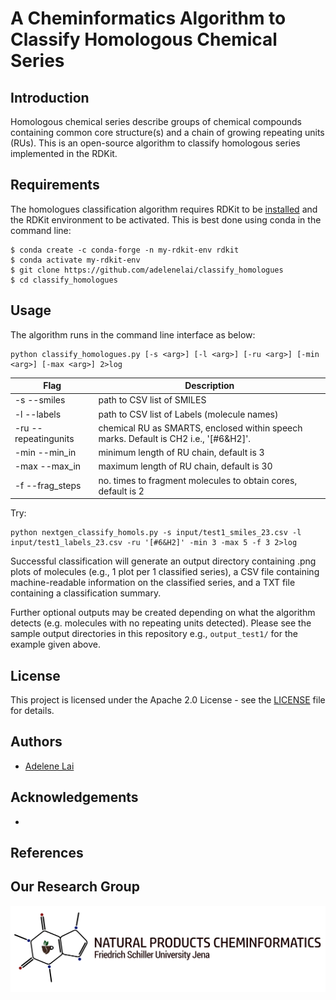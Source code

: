 # A Cheminformatics Algorithm to Classify Homologous Chemical Series

## Introduction
Homologous chemical series describe groups of chemical compounds containing common core structure(s) and a chain of growing repeating units (RUs). This is an open-source algorithm to classify homologous series implemented in the RDKit.



## Requirements
 The homologues classification algorithm requires RDKit to be [installed](https://www.rdkit.org/docs/Install.html) and the RDKit environment to be activated. This is best done using conda in the command line:

 ```
 $ conda create -c conda-forge -n my-rdkit-env rdkit
 $ conda activate my-rdkit-env
 $ git clone https://github.com/adelenelai/classify_homologues
 $ cd classify_homologues
 ```



## Usage
The algorithm runs in the command line interface as below:

```
python classify_homologues.py [-s <arg>] [-l <arg>] [-ru <arg>] [-min <arg>] [-max <arg>] 2>log
```

| Flag | Description |
| --- | ----------- |
| -s --smiles <arg> | path to CSV list of SMILES |
| -l --labels <arg> | path to CSV list of Labels (molecule names) |
| -ru --repeatingunits <arg> | chemical RU as SMARTS, enclosed within speech marks. Default is CH2 i.e., '[#6&H2]'. |
| -min --min_in <arg> | minimum length of RU chain, default is 3|
| -max --max_in <arg> | maximum length of RU chain, default is 30 |
| -f --frag_steps <arg> | no. times to fragment molecules to obtain cores, default is 2 |


Try:
```
python nextgen_classify_homols.py -s input/test1_smiles_23.csv -l input/test1_labels_23.csv -ru '[#6&H2]' -min 3 -max 5 -f 3 2>log
```

Successful classification will generate an output directory containing .png plots of molecules (e.g., 1  plot per 1 classified series), a CSV file containing machine-readable information on the classified series, and a TXT file containing a classification summary.


Further optional outputs may be created depending on what the algorithm detects (e.g. molecules with no repeating units detected). Please see the sample output directories in this repository e.g., `output_test1/` for the example given above.



## License

This project is licensed under the Apache 2.0 License - see the [LICENSE](https://github.com/adelenelai/classify_homologues/blob/main/LICENSE) file for details.




## Authors

- [Adelene Lai](https://github.com/adelenelai)



## Acknowledgements

-
## References

## Our Research Group
[![GitHub Logo](https://github.com/Kohulan/DECIMER-Image-to-SMILES/blob/master/assets/CheminfGit.png?raw=true)](https://cheminf.uni-jena.de)
